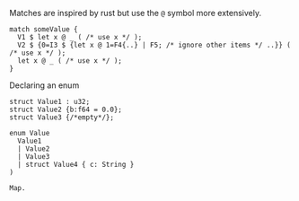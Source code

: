 
Matches are inspired by rust but use the `@` symbol more extensively.


```
match someValue {
  V1 $ let x @ _ ( /* use x */ );
  V2 $ {0=I3 $ {let x @ 1=F4{..} | F5; /* ignore other items */ ..}} ( /* use x */ );
  let x @ _ ( /* use x */ );
}
```

Declaring an enum

```
struct Value1 : u32;
struct Value2 {b:f64 = 0.0};
struct Value3 {/*empty*/};

enum Value
  Value1
  | Value2
  | Value3
  | struct Value4 { c: String }
)

Map.
```
